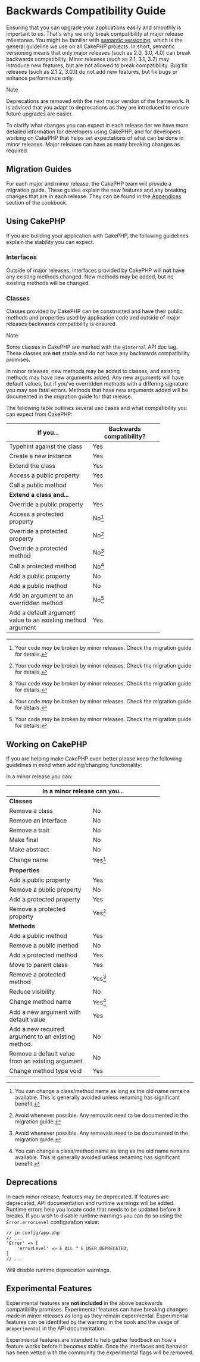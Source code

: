 # Backwards Compatibility Guide

Ensuring that you can upgrade your applications easily and smoothly is important
to us. That's why we only break compatibility at major release milestones.
You might be familiar with [semantic versioning](https://semver.org/), which is
the general guideline we use on all CakePHP projects. In short, semantic
versioning means that only major releases (such as 2.0, 3.0, 4.0) can break
backwards compatibility. Minor releases (such as 2.1, 3.1, 3.2) may introduce new
features, but are not allowed to break compatibility. Bug fix releases (such as 2.1.2,
3.0.1) do not add new features, but fix bugs or enhance performance only.

> [!NOTE]
> Deprecations are removed with the next major version of the framework.
> It is advised that you adapt to deprecations as they are introduced to
> ensure future upgrades are easier.

To clarify what changes you can expect in each release tier we have more
detailed information for developers using CakePHP, and for developers working on
CakePHP that helps set expectations of what can be done in minor releases. Major
releases can have as many breaking changes as required.

## Migration Guides

For each major and minor release, the CakePHP team will provide a migration
guide. These guides explain the new features and any breaking changes that are
in each release. They can be found in the [Appendices](../appendices) section of the
cookbook.

## Using CakePHP

If you are building your application with CakePHP, the following guidelines
explain the stability you can expect.

### Interfaces

Outside of major releases, interfaces provided by CakePHP will **not** have any
existing methods changed. New methods may be added, but no existing methods will
be changed.

### Classes

Classes provided by CakePHP can be constructed and have their public methods and
properties used by application code and outside of major releases backwards
compatibility is ensured.

> [!NOTE]
> Some classes in CakePHP are marked with the `@internal` API doc tag. These
> classes are **not** stable and do not have any backwards compatibility
> promises.

In minor releases, new methods may be added to classes, and existing methods may
have new arguments added. Any new arguments will have default values, but if
you've overridden methods with a differing signature you may see fatal errors.
Methods that have new arguments added will be documented in the migration guide
for that release.

The following table outlines several use cases and what compatibility you can
expect from CakePHP:

<table style="width:82%;">
<colgroup>
<col style="width: 44%" />
<col style="width: 37%" />
</colgroup>
<thead>
<tr>
<th>If you...</th>
<th>Backwards compatibility?</th>
</tr>
</thead>
<tbody>
<tr>
<td>Typehint against the class</td>
<td>Yes</td>
</tr>
<tr>
<td>Create a new instance</td>
<td>Yes</td>
</tr>
<tr>
<td>Extend the class</td>
<td>Yes</td>
</tr>
<tr>
<td>Access a public property</td>
<td>Yes</td>
</tr>
<tr>
<td>Call a public method</td>
<td>Yes</td>
</tr>
<tr>
<td colspan="2"><strong>Extend a class and...</strong></td>
</tr>
<tr>
<td>Override a public property</td>
<td>Yes</td>
</tr>
<tr>
<td>Access a protected property</td>
<td>No<a href="#fn1" class="footnote-ref" id="fnref1" role="doc-noteref"><sup>1</sup></a></td>
</tr>
<tr>
<td>Override a protected property</td>
<td>No<a href="#fn2" class="footnote-ref" id="fnref2" role="doc-noteref"><sup>2</sup></a></td>
</tr>
<tr>
<td>Override a protected method</td>
<td>No<a href="#fn3" class="footnote-ref" id="fnref3" role="doc-noteref"><sup>3</sup></a></td>
</tr>
<tr>
<td>Call a protected method</td>
<td>No<a href="#fn4" class="footnote-ref" id="fnref4" role="doc-noteref"><sup>4</sup></a></td>
</tr>
<tr>
<td>Add a public property</td>
<td>No</td>
</tr>
<tr>
<td>Add a public method</td>
<td>No</td>
</tr>
<tr>
<td>Add an argument
to an overridden method</td>
<td>No<a href="#fn5" class="footnote-ref" id="fnref5" role="doc-noteref"><sup>5</sup></a></td>
</tr>
<tr>
<td>Add a default argument value
to an existing method
argument</td>
<td>Yes</td>
</tr>
</tbody>
</table>
<section id="footnotes" class="footnotes footnotes-end-of-document" role="doc-endnotes">
<hr />
<ol>
<li id="fn1"><p>Your code <em>may</em> be broken by minor releases. Check the migration guide
for details.<a href="#fnref1" class="footnote-back" role="doc-backlink">↩︎</a></p></li>
<li id="fn2"><p>Your code <em>may</em> be broken by minor releases. Check the migration guide
for details.<a href="#fnref2" class="footnote-back" role="doc-backlink">↩︎</a></p></li>
<li id="fn3"><p>Your code <em>may</em> be broken by minor releases. Check the migration guide
for details.<a href="#fnref3" class="footnote-back" role="doc-backlink">↩︎</a></p></li>
<li id="fn4"><p>Your code <em>may</em> be broken by minor releases. Check the migration guide
for details.<a href="#fnref4" class="footnote-back" role="doc-backlink">↩︎</a></p></li>
<li id="fn5"><p>Your code <em>may</em> be broken by minor releases. Check the migration guide
for details.<a href="#fnref5" class="footnote-back" role="doc-backlink">↩︎</a></p></li>
</ol>
</section>

## Working on CakePHP

If you are helping make CakePHP even better please keep the following guidelines
in mind when adding/changing functionality:

In a minor release you can:

<table style="width:82%;">
<colgroup>
<col style="width: 44%" />
<col style="width: 37%" />
</colgroup>
<thead>
<tr>
<th colspan="2">In a minor release can you...</th>
</tr>
</thead>
<tbody>
<tr>
<td colspan="2"><strong>Classes</strong></td>
</tr>
<tr>
<td>Remove a class</td>
<td>No</td>
</tr>
<tr>
<td>Remove an interface</td>
<td>No</td>
</tr>
<tr>
<td>Remove a trait</td>
<td>No</td>
</tr>
<tr>
<td>Make final</td>
<td>No</td>
</tr>
<tr>
<td>Make abstract</td>
<td>No</td>
</tr>
<tr>
<td>Change name</td>
<td>Yes<a href="#fn1" class="footnote-ref" id="fnref1" role="doc-noteref"><sup>1</sup></a></td>
</tr>
<tr>
<td colspan="2"><strong>Properties</strong></td>
</tr>
<tr>
<td>Add a public property</td>
<td>Yes</td>
</tr>
<tr>
<td>Remove a public property</td>
<td>No</td>
</tr>
<tr>
<td>Add a protected property</td>
<td>Yes</td>
</tr>
<tr>
<td>Remove a protected property</td>
<td>Yes<a href="#fn2" class="footnote-ref" id="fnref2" role="doc-noteref"><sup>2</sup></a></td>
</tr>
<tr>
<td colspan="2"><strong>Methods</strong></td>
</tr>
<tr>
<td>Add a public method</td>
<td>Yes</td>
</tr>
<tr>
<td>Remove a public method</td>
<td>No</td>
</tr>
<tr>
<td>Add a protected method</td>
<td>Yes</td>
</tr>
<tr>
<td>Move to parent class</td>
<td>Yes</td>
</tr>
<tr>
<td>Remove a protected method</td>
<td>Yes<a href="#fn3" class="footnote-ref" id="fnref3" role="doc-noteref"><sup>3</sup></a></td>
</tr>
<tr>
<td>Reduce visibility</td>
<td>No</td>
</tr>
<tr>
<td>Change method name</td>
<td>Yes<a href="#fn4" class="footnote-ref" id="fnref4" role="doc-noteref"><sup>4</sup></a></td>
</tr>
<tr>
<td>Add a new argument with
default value</td>
<td>Yes</td>
</tr>
<tr>
<td>Add a new required argument
to an existing method.</td>
<td>No</td>
</tr>
<tr>
<td>Remove a default value from
an existing argument</td>
<td>No</td>
</tr>
<tr>
<td>Change method type void</td>
<td>Yes</td>
</tr>
</tbody>
</table>
<section id="footnotes" class="footnotes footnotes-end-of-document" role="doc-endnotes">
<hr />
<ol>
<li id="fn1"><p>You can change a class/method name as long as the old name remains
available. This is generally avoided unless renaming has significant
benefit.<a href="#fnref1" class="footnote-back" role="doc-backlink">↩︎</a></p></li>
<li id="fn2"><p>Avoid whenever possible. Any removals need to be documented in
the migration guide.<a href="#fnref2" class="footnote-back" role="doc-backlink">↩︎</a></p></li>
<li id="fn3"><p>Avoid whenever possible. Any removals need to be documented in
the migration guide.<a href="#fnref3" class="footnote-back" role="doc-backlink">↩︎</a></p></li>
<li id="fn4"><p>You can change a class/method name as long as the old name remains
available. This is generally avoided unless renaming has significant
benefit.<a href="#fnref4" class="footnote-back" role="doc-backlink">↩︎</a></p></li>
</ol>
</section>

## Deprecations

In each minor release, features may be deprecated. If features are deprecated,
API documentation and runtime warnings will be added. Runtime errors help you
locate code that needs to be updated before it breaks. If you wish to disable
runtime warnings you can do so using the `Error.errorLevel` configuration
value:

``` text
// in config/app.php
// ...
'Error' => [
    'errorLevel' => E_ALL ^ E_USER_DEPRECATED,
]
// ...
```

Will disable runtime deprecation warnings.

<a id="experimental-features"></a>

## Experimental Features

Experimental features are **not included** in the above backwards compatibility
promises. Experimental features can have breaking changes made in minor releases
as long as they remain experimental. Experimental features can be identified by
the warning in the book and the usage of `@experimental` in the API
documentation.

Experimental features are intended to help gather feedback on how a feature
works before it becomes stable. Once the interfaces and behavior has been vetted
with the community the experimental flags will be removed.
